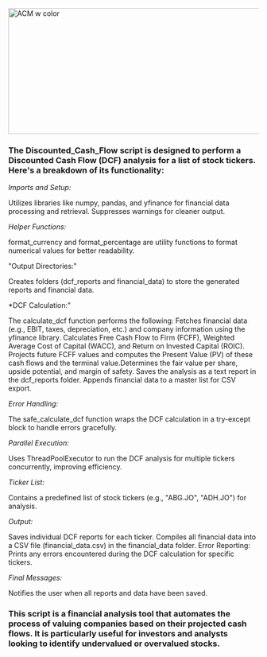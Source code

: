 <img width="780" height="253" alt="ACM w color" src="https://github.com/user-attachments/assets/b068a0ab-bbe7-426d-81d8-a1c70c9c2a74" />

### The Discounted_Cash_Flow script is designed to perform a Discounted Cash Flow (DCF) analysis for a list of stock tickers. Here's a breakdown of its functionality:

*Imports and Setup:*

Utilizes libraries like numpy, pandas, and yfinance for financial data processing and retrieval. Suppresses warnings for cleaner output.

*Helper Functions:*

format_currency and format_percentage are utility functions to format numerical values for better readability.

"Output Directories:"

Creates folders (dcf_reports and financial_data) to store the generated reports and financial data. 

*DCF Calculation:"

The calculate_dcf function performs the following: Fetches financial data (e.g., EBIT, taxes, depreciation, etc.) and company information using the yfinance library.
Calculates Free Cash Flow to Firm (FCFF), Weighted Average Cost of Capital (WACC), and Return on Invested Capital (ROIC). Projects future FCFF values and computes the Present Value (PV) of these cash flows and the terminal value.Determines the fair value per share, upside potential, and margin of safety. Saves the analysis as a text report in the dcf_reports folder. Appends financial data to a master list for CSV export.

*Error Handling:*

The safe_calculate_dcf function wraps the DCF calculation in a try-except block to handle errors gracefully.

*Parallel Execution:*

Uses ThreadPoolExecutor to run the DCF analysis for multiple tickers concurrently, improving efficiency.

*Ticker List:*

Contains a predefined list of stock tickers (e.g., "ABG.JO", "ADH.JO") for analysis.

*Output:*

Saves individual DCF reports for each ticker.
Compiles all financial data into a CSV file (financial_data.csv) in the financial_data folder.
Error Reporting:
Prints any errors encountered during the DCF calculation for specific tickers.

*Final Messages:*

Notifies the user when all reports and data have been saved.

### This script is a financial analysis tool that automates the process of valuing companies based on their projected cash flows. It is particularly useful for investors and analysts looking to identify undervalued or overvalued stocks.


